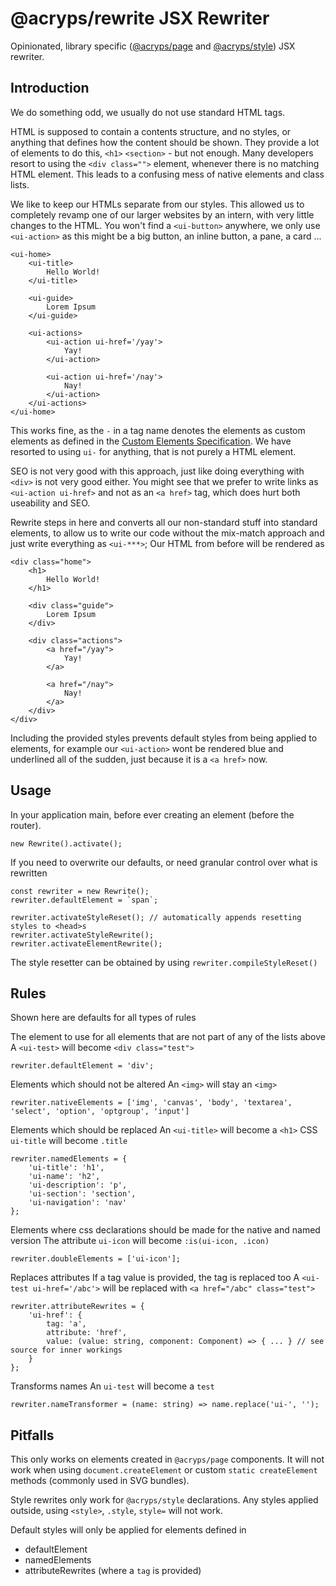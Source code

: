 # @acryps/rewrite JSX Rewriter
Opinionated, library specific ([@acryps/page](https://github.com/acryps/page) and [@acryps/style](https://github.com/acryps/style)) JSX rewriter.

## Introduction
We do something odd, we usually do not use standard HTML tags.

HTML is supposed to contain a contents structure, and no styles, or anything that defines how the content should be shown.
They provide a lot of elements to do this, `<h1>` `<section>` - but not enough.
Many developers resort to using the `<div class="">` element, whenever there is no matching HTML element.
This leads to a confusing mess of native elements and class lists.

We like to keep our HTMLs separate from our styles.
This allowed us to completely revamp one of our larger websites by an intern, with very little changes to the HTML.
You won't find a `<ui-button>` anywhere, we only use `<ui-action>` as this might be a big button, an inline button, a pane, a card ...
```
<ui-home>
	<ui-title>
		Hello World!
	</ui-title>

	<ui-guide>
		Lorem Ipsum
	</ui-guide>

	<ui-actions>
		<ui-action ui-href='/yay'>
			Yay!
		</ui-action>

		<ui-action ui-href='/nay'>
			Nay!
		</ui-action>
	</ui-actions>
</ui-home>
```

This works fine, as the `-` in a tag name denotes the elements as custom elements as defined in the [Custom Elements Specification](https://www.w3.org/TR/custom-elements/).
We have resorted to using `ui-` for anything, that is not purely a HTML element.

SEO is not very good with this approach, just like doing everything with `<div>` is not very good either.
You might see that we prefer to write links as `<ui-action ui-href>` and not as an `<a href>` tag, which does hurt both useability and SEO.

Rewrite steps in here and converts all our non-standard stuff into standard elements, to allow us to write our code without the mix-match approach and just write everything as `<ui-***>`;
Our HTML from before will be rendered as
```
<div class="home">
	<h1>
		Hello World!
	</h1>

	<div class="guide">
		Lorem Ipsum
	</div>

	<div class="actions">
		<a href="/yay">
			Yay!
		</a>

		<a href="/nay">
			Nay!
		</a>
	</div>
</div>
```

Including the provided styles prevents default styles from being applied to elements, for example our `<ui-action>` wont be rendered blue and underlined all of the sudden, just because it is a `<a href>` now.

## Usage
In your application main, before ever creating an element (before the router).
```
new Rewrite().activate();
```

If you need to overwrite our defaults, or need granular control over what is rewritten
```
const rewriter = new Rewrite();
rewriter.defaultElement = `span`;

rewriter.activateStyleReset(); // automatically appends resetting styles to <head>s
rewriter.activateStyleRewrite();
rewriter.activateElementRewrite();
```

The style resetter can be obtained by using `rewriter.compileStyleReset()`

## Rules
Shown here are defaults for all types of rules

The element to use for all elements that are not part of any of the lists above
A `<ui-test>` will become `<div class="test">`
```
rewriter.defaultElement = 'div';
```

Elements which should not be altered
An `<img>` will stay an `<img>`
```
rewriter.nativeElements = ['img', 'canvas', 'body', 'textarea', 'select', 'option', 'optgroup', 'input']
```

Elements which should be replaced
An `<ui-title>` will become a `<h1>`
CSS `ui-title` will become `.title`
```
rewriter.namedElements = {
	'ui-title': 'h1',
	'ui-name': 'h2',
	'ui-description': 'p',
	'ui-section': 'section',
	'ui-navigation': 'nav'
};
```

Elements where css declarations should be made for the native and named version
The attribute `ui-icon` will become `:is(ui-icon, .icon)`
```
rewriter.doubleElements = ['ui-icon'];
```

Replaces attributes
If a tag value is provided, the tag is replaced too
A `<ui-test ui-href='/abc'>` will be replaced with `<a href="/abc" class="test">`
```
rewriter.attributeRewrites = {
	'ui-href': {
		tag: 'a',
		attribute: 'href',
		value: (value: string, component: Component) => { ... } // see source for inner workings
	}
};
```

Transforms names
An `ui-test` will become a `test`
```
rewriter.nameTransformer = (name: string) => name.replace('ui-', '');
```

## Pitfalls
This only works on elements created in `@acryps/page` components.
It will not work when using `document.createElement` or custom `static createElement` methods (commonly used in SVG bundles).

Style rewrites only work for `@acryps/style` declarations.
Any styles applied outside, using `<style>`, `.style`, `style=` will not work.

Default styles will only be applied for elements defined in
- defaultElement
- namedElements
- attributeRewrites (where a `tag` is provided)

